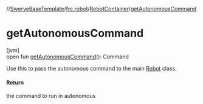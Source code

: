 //[SwerveBaseTemplate](../../../index.md)/[frc.robot](../index.md)/[RobotContainer](index.md)/[getAutonomousCommand](get-autonomous-command.md)

# getAutonomousCommand

[jvm]\
open fun [getAutonomousCommand](get-autonomous-command.md)(): Command

Use this to pass the autonomous command to the main [Robot](../-robot/index.md) class.

#### Return

the command to run in autonomous
